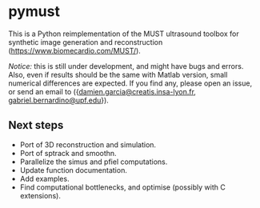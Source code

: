 # pymust

This is a Python reimplementation of the MUST ultrasound toolbox for synthetic image generation and reconstruction (https://www.biomecardio.com/MUST/). 

*Notice:* this is still under development, and might have bugs and errors. Also, even if results should be the same with Matlab version, small numerical differences are expected. If you find any, please open an issue, or send an email to ({damien.garcia@creatis.insa-lyon.fr, gabriel.bernardino@upf.edu}).


## Next steps
- Port of 3D reconstruction and simulation. 
- Port of sptrack and smoothn.
- Parallelize the simus and pfiel computations.
- Update function documentation.
- Add examples.
- Find computational bottlenecks, and optimise (possibly with C extensions).
